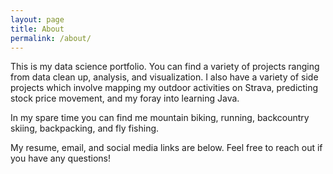 ```yaml
---
layout: page
title: About
permalink: /about/
---
```


This is my data science portfolio. You can find a variety of projects ranging from data clean up, analysis, and visualization. I also have a variety of side projects which involve mapping my outdoor activities on Strava, predicting stock price movement, and my foray into learning Java.

In my spare time you can find me mountain biking, running, backcountry skiing, backpacking, and fly fishing.

My resume, email, and social media links are below. Feel free to reach out if you have any questions!
